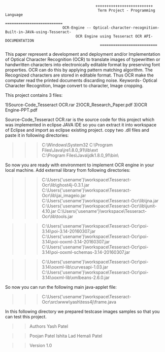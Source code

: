                                              ++++++++++++++++++++++++++
		                                      Term Project - Programming Language
		                                         ==========================
			                  OCR-Engine -- Optical-character-recognition-Built-in-JAVA-using-Tesseract-
	                                OCR Engine using Tesseract OCR API- DOCUMENTATION
	                                           ==========================
	                                           
	                                           
This paper represent a development and deployment and/or Implementation of Optical Character Recognition (OCR) to translate images of typewritten or handwritten characters into electronically editable format by preserving font properties. OCR can do this by applying pattern matching algorithm. The Recognized characters are stored in editable format. Thus OCR make the computer read the printed documents discarding noise. Keywords- Optical Character Recognition, Image convert to character, Image cropping.

This project contains 3 files:

1)Source-Code_Tesseract OCR.rar
2)OCR_Research_Paper.pdf
3)OCR Engine-PPT.pdf

Source-Code_Tesseract OCR.rar is the source code for this project which was implemented in eclipse JAVA IDE so you can extract it into workspace of Eclipse and import as eclipse existing project. copy two .dll files and paste it in following directories:

>>>C:\Windows\System32
>>>C:\Program Files\Java\jre1.8.0_91\lib\ext\
>>>C:\Program Files\Java\jdk1.8.0_91\bin\

So now you are ready with environment to implement OCR engine in your local machine.
Add external library from following directories:

>>>C:\Users\{'usename'}\workspace\Tesseract-Ocr\lib\ghost4j-0.3.1.jar
>>>C:\Users\{'usename'}\workspace\Tesseract-Ocr\lib\jai_imageio.jar
>>>C:\Users\{'usename'}\workspace\Tesseract-Ocr\lib\jna.jar
>>>C:\Users\{'usename'}\workspace\Tesseract-Ocr\lib\junit-4.10.jar
>>>C:\Users\{'usename'}\workspace\Tesseract-Ocr\lib\tools.jar

>>>C:\Users\{'usename'}\workspace\Tesseract-Ocr\poi-3.14\poi-3.14-20160307.jar
>>>C:\Users\{'usename'}\workspace\Tesseract-Ocr\poi-3.14\poi-ooxml-3.14-20160307.jar
>>>C:\Users\{'usename'}\workspace\Tesseract-Ocr\poi-3.14\poi-ooxml-schemas-3.14-20160307.jar

>>>C:\Users\{'usename'}\workspace\Tesseract-Ocr\poi-3.14\ooxml-lib\curvesapi-1.03.jar
>>>C:\Users\{'usename'}\workspace\Tesseract-Ocr\poi-3.14\ooxml-lib\xmlbeans-2.6.0.jar

So now you can run the following main java-applet file:

>>>C:\Users\{'usename'}\workspace\Tesseract-Ocr\src\www\yash\tess4j\frame.java

In this following directory we prepared testcase images samples so that you can test this project.


>>Authors
>>Yash Patel

>>Poojan Patel
>>Ishita Lad
>>Hemali Patel

>>Version 1.0
